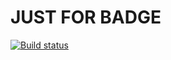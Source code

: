 # JUST FOR BADGE

[![Build status](https://ci.appveyor.com/api/projects/status/798519x2gs2bxslt?svg=true)](https://ci.appveyor.com/project/Krasyulia/ci-homework)